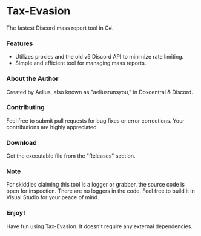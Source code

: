 # Tax-Evasion

The fastest Discord mass report tool in C#.

### Features
- Utilizes proxies and the old v6 Discord API to minimize rate limiting.
- Simple and efficient tool for managing mass reports.

### About the Author
Created by Aelius, also known as "aeliusrunsyou," in Doxcentral & Discord.

### Contributing
Feel free to submit pull requests for bug fixes or error corrections. Your contributions are highly appreciated.

### Download
Get the executable file from the "Releases" section.

### Note
For skiddies claiming this tool is a logger or grabber, the source code is open for inspection. There are no loggers in the code. Feel free to build it in Visual Studio for your peace of mind.

### Enjoy!
Have fun using Tax-Evasion. It doesn't require any external dependencies.
